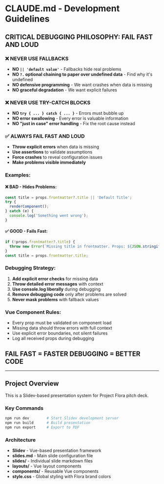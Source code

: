 # CLAUDE.md - Development Guidelines

## CRITICAL DEBUGGING PHILOSOPHY: FAIL FAST AND LOUD

### ❌ NEVER USE FALLBACKS
- **NO `|| 'default value'`** - Fallbacks hide real problems
- **NO `?.` optional chaining to paper over undefined data** - Find why it's undefined
- **NO defensive programming** - We want crashes when data is missing
- **NO graceful degradation** - We want explicit failures

### ❌ NEVER USE TRY-CATCH BLOCKS
- **NO `try { ... } catch { ... }`** - Errors must bubble up
- **NO error swallowing** - Every error is valuable information
- **NO "just in case" error handling** - Fix the root cause instead

### ✅ ALWAYS FAIL FAST AND LOUD
- **Throw explicit errors** when data is missing
- **Use assertions** to validate assumptions
- **Force crashes** to reveal configuration issues
- **Make problems visible immediately**

### Examples:

#### ❌ BAD - Hides Problems:
```js
const title = props.frontmatter?.title || 'Default Title';
try {
  renderComponent();
} catch (e) {
  console.log('Something went wrong');
}
```

#### ✅ GOOD - Fails Fast:
```js
if (!props.frontmatter?.title) {
  throw new Error(`Missing title in frontmatter. Props: ${JSON.stringify(props)}`);
}
const title = props.frontmatter.title;
```

### Debugging Strategy:
1. **Add explicit error checks** for missing data
2. **Throw detailed error messages** with context
3. **Use console.log liberally** during debugging
4. **Remove debugging code** only after problems are solved
5. **Never mask problems** with fallback values

### Vue Component Rules:
- Every prop must be validated on component load
- Missing data should throw errors with full context
- Use explicit error boundaries, not silent failures
- Log all received props during debugging

## FAIL FAST = FASTER DEBUGGING = BETTER CODE

---

## Project Overview

This is a Slidev-based presentation system for Project Flora pitch deck.

### Key Commands

```bash
npm run dev        # Start Slidev development server
npm run build      # Build presentation
npm run export     # Export to PDF
```

### Architecture

- **Slidev** - Vue-based presentation framework
- **slides.md** - Main slide configuration file
- **slides/** - Individual slide markdown files
- **layouts/** - Vue layout components
- **components/** - Reusable Vue components
- **style.css** - Global styling with Flora brand colors